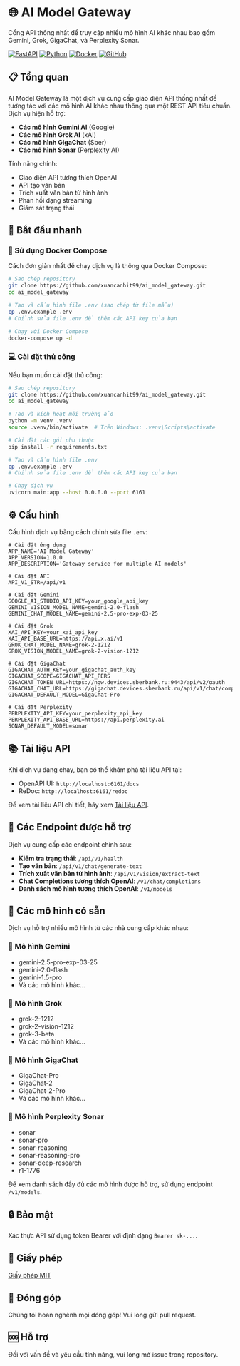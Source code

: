# 🌐 AI Model Gateway

Cổng API thống nhất để truy cập nhiều mô hình AI khác nhau bao gồm Gemini, Grok, GigaChat, và Perplexity Sonar.

[![FastAPI](https://img.shields.io/badge/FastAPI-0.115.12-009688.svg)](https://fastapi.tiangolo.com/)
[![Python](https://img.shields.io/badge/Python-3.11-3776AB.svg)](https://www.python.org/)
[![Docker](https://img.shields.io/badge/Docker-Ready-2496ED.svg)](https://www.docker.com/)
[![GitHub](https://img.shields.io/badge/GitHub-Repository-181717.svg)](https://github.com/xuancanhit99/ai_model_gateway)

## 📋 Tổng quan

AI Model Gateway là một dịch vụ cung cấp giao diện API thống nhất để tương tác với các mô hình AI khác nhau thông qua một REST API tiêu chuẩn. Dịch vụ hiện hỗ trợ:

- **Các mô hình Gemini AI** (Google)
- **Các mô hình Grok AI** (xAI)
- **Các mô hình GigaChat** (Sber)
- **Các mô hình Sonar** (Perplexity AI)

Tính năng chính:
- Giao diện API tương thích OpenAI
- API tạo văn bản
- Trích xuất văn bản từ hình ảnh
- Phản hồi dạng streaming
- Giám sát trạng thái

## 🚀 Bắt đầu nhanh

### 🐳 Sử dụng Docker Compose

Cách đơn giản nhất để chạy dịch vụ là thông qua Docker Compose:

```bash
# Sao chép repository
git clone https://github.com/xuancanhit99/ai_model_gateway.git
cd ai_model_gateway

# Tạo và cấu hình file .env (sao chép từ file mẫu)
cp .env.example .env
# Chỉnh sửa file .env để thêm các API key của bạn

# Chạy với Docker Compose
docker-compose up -d
```

### 💻 Cài đặt thủ công

Nếu bạn muốn cài đặt thủ công:

```bash
# Sao chép repository
git clone https://github.com/xuancanhit99/ai_model_gateway.git
cd ai_model_gateway

# Tạo và kích hoạt môi trường ảo
python -m venv .venv
source .venv/bin/activate  # Trên Windows: .venv\Scripts\activate

# Cài đặt các gói phụ thuộc
pip install -r requirements.txt

# Tạo và cấu hình file .env
cp .env.example .env
# Chỉnh sửa file .env để thêm các API key của bạn

# Chạy dịch vụ
uvicorn main:app --host 0.0.0.0 --port 6161
```

## ⚙️ Cấu hình

Cấu hình dịch vụ bằng cách chỉnh sửa file `.env`:

```
# Cài đặt ứng dụng
APP_NAME='AI Model Gateway'
APP_VERSION=1.0.0
APP_DESCRIPTION='Gateway service for multiple AI models'

# Cài đặt API
API_V1_STR=/api/v1

# Cài đặt Gemini
GOOGLE_AI_STUDIO_API_KEY=your_google_api_key
GEMINI_VISION_MODEL_NAME=gemini-2.0-flash
GEMINI_CHAT_MODEL_NAME=gemini-2.5-pro-exp-03-25

# Cài đặt Grok
XAI_API_KEY=your_xai_api_key
XAI_API_BASE_URL=https://api.x.ai/v1
GROK_CHAT_MODEL_NAME=grok-2-1212
GROK_VISION_MODEL_NAME=grok-2-vision-1212

# Cài đặt GigaChat
GIGACHAT_AUTH_KEY=your_gigachat_auth_key
GIGACHAT_SCOPE=GIGACHAT_API_PERS
GIGACHAT_TOKEN_URL=https://ngw.devices.sberbank.ru:9443/api/v2/oauth
GIGACHAT_CHAT_URL=https://gigachat.devices.sberbank.ru/api/v1/chat/completions
GIGACHAT_DEFAULT_MODEL=GigaChat-Pro

# Cài đặt Perplexity
PERPLEXITY_API_KEY=your_perplexity_api_key
PERPLEXITY_API_BASE_URL=https://api.perplexity.ai
SONAR_DEFAULT_MODEL=sonar
```

## 📚 Tài liệu API

Khi dịch vụ đang chạy, bạn có thể khám phá tài liệu API tại:
- OpenAPI UI: `http://localhost:6161/docs`
- ReDoc: `http://localhost:6161/redoc`

Để xem tài liệu API chi tiết, hãy xem [Tài liệu API](./docs/api.vi.md).

## 🔌 Các Endpoint được hỗ trợ

Dịch vụ cung cấp các endpoint chính sau:

- **Kiểm tra trạng thái**: `/api/v1/health`
- **Tạo văn bản**: `/api/v1/chat/generate-text`
- **Trích xuất văn bản từ hình ảnh**: `/api/v1/vision/extract-text`
- **Chat Completions tương thích OpenAI**: `/v1/chat/completions`
- **Danh sách mô hình tương thích OpenAI**: `/v1/models`

## 🤖 Các mô hình có sẵn

Dịch vụ hỗ trợ nhiều mô hình từ các nhà cung cấp khác nhau:

### 🔷 Mô hình Gemini
- gemini-2.5-pro-exp-03-25
- gemini-2.0-flash
- gemini-1.5-pro
- Và các mô hình khác...

### 🔶 Mô hình Grok
- grok-2-1212
- grok-2-vision-1212
- grok-3-beta
- Và các mô hình khác...

### 🔴 Mô hình GigaChat
- GigaChat-Pro
- GigaChat-2
- GigaChat-2-Pro
- Và các mô hình khác...

### 🔵 Mô hình Perplexity Sonar
- sonar
- sonar-pro
- sonar-reasoning
- sonar-reasoning-pro
- sonar-deep-research
- r1-1776

Để xem danh sách đầy đủ các mô hình được hỗ trợ, sử dụng endpoint `/v1/models`.

## 🔒 Bảo mật

Xác thực API sử dụng token Bearer với định dạng `Bearer sk-...`.

## 📄 Giấy phép

[Giấy phép MIT](LICENSE)

## 👥 Đóng góp

Chúng tôi hoan nghênh mọi đóng góp! Vui lòng gửi pull request.

## 🆘 Hỗ trợ

Đối với vấn đề và yêu cầu tính năng, vui lòng mở issue trong repository.